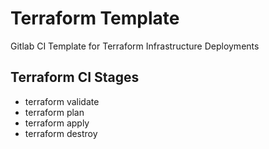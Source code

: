 # Terraform Template

Gitlab CI Template for Terraform Infrastructure Deployments


## Terraform CI Stages

- terraform validate
- terraform plan
- terraform apply
- terraform destroy